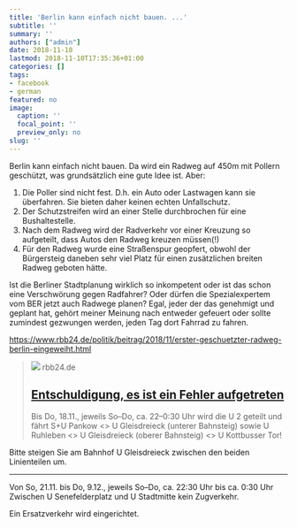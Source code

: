 ```yaml
---
title: 'Berlin kann einfach nicht bauen. ...'
subtitle: ''
summary: ''
authors: ["admin"]
date: 2018-11-10
lastmod: 2018-11-10T17:35:36+01:00
categories: []
tags:
- facebook
- german
featured: no
image:
  caption: ''
  focal_point: ''
  preview_only: no
slug: ''
---
```

Berlin kann einfach nicht bauen. Da wird ein Radweg auf 450m mit Pollern geschützt, was grundsätzlich eine gute Idee ist. Aber:

1. Die Poller sind nicht fest. D.h. ein Auto oder Lastwagen kann sie überfahren. Sie bieten daher keinen echten Unfallschutz.
2. Der Schutzstreifen wird an einer Stelle durchbrochen für eine Bushaltestelle.
3. Nach dem Radweg wird der Radverkehr vor einer Kreuzung so aufgeteilt, dass Autos den Radweg kreuzen müssen(!)
4. Für den Radweg wurde eine Straßenspur geopfert, obwohl der Bürgersteig daneben sehr viel Platz für einen zusätzlichen breiten Radweg geboten hätte.

Ist die Berliner Stadtplanung wirklich so inkompetent oder ist das schon eine Verschwörung gegen Radfahrer? Oder dürfen die Spezialexpertem vom BER jetzt auch Radwege planen? Egal, jeder der das genehmigt und geplant hat, gehört meiner Meinung nach entweder gefeuert oder sollte zumindest gezwungen werden, jeden Tag dort Fahrrad zu fahren. 

https://www.rbb24.de/politik/beitrag/2018/11/erster-geschuetzter-radweg-berlin-eingeweiht.html
> [![](https://www.rbb24.de)](https://www.rbb24.de/politik/beitrag/2018/11/erster-geschuetzter-radweg-berlin-eingeweiht.html)
> rbb24.de
> ## [Entschuldigung, es ist ein Fehler aufgetreten](https://www.rbb24.de/politik/beitrag/2018/11/erster-geschuetzter-radweg-berlin-eingeweiht.html)
>
>Bis Do, 18.11., jeweils So–Do, ca. 22–0:30 Uhr
wird die U 2  geteilt und fährt S+U Pankow <> U Gleisdreieck (unterer Bahnsteig) 
sowie U Ruhleben <> U Gleisdreieck (oberer Bahnsteig) <> U Kottbusser Tor! 

Bitte steigen Sie am Bahnhof U Gleisdreieck zwischen den beiden Linienteilen um.

----

Von So, 21.11. bis Do, 9.12., jeweils So–Do, ca. 22:30 Uhr bis ca. 0:30 Uhr
Zwischen U Senefelderplatz und U Stadtmitte kein Zugverkehr.

Ein Ersatzverkehr wird eingerichtet.


